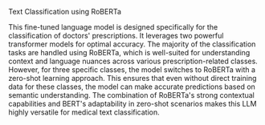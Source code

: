 Text Classification using RoBERTa

This fine-tuned language model is designed specifically for the classification of doctors' prescriptions. It leverages two powerful transformer models for optimal accuracy. The majority of the classification tasks are handled using RoBERTa, which is well-suited for understanding context and language nuances across various prescription-related classes. However, for three specific classes, the model switches to RoBERTa with a zero-shot learning approach. This ensures that even without direct training data for these classes, the model can make accurate predictions based on semantic understanding.
The combination of RoBERTa's strong contextual capabilities and BERT's adaptability in zero-shot scenarios makes this LLM highly versatile for medical text classification.

